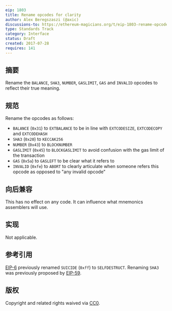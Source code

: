 ```yaml
---
eip: 1803
title: Rename opcodes for clarity
author: Alex Beregszaszi (@axic)
discussions-to: https://ethereum-magicians.org/t/eip-1803-rename-opcodes-for-clarity/3345
type: Standards Track
category: Interface
status: Draft
created: 2017-07-28
requires: 141
---
```


## 摘要

Rename the `BALANCE`, `SHA3`, `NUMBER`, `GASLIMIT`, `GAS` and `INVALID` opcodes to reflect their true meaning.

## 规范

Rename the opcodes as follows:
- `BALANCE` (`0x31`) to `EXTBALANCE` to be in line with `EXTCODESIZE`, `EXTCODECOPY` and `EXTCODEHASH`
- `SHA3` (`0x20`) to `KECCAK256`
- `NUMBER` (`0x43`) to `BLOCKNUMBER`
- `GASLIMIT` (`0x45`) to `BLOCKGASLIMIT` to avoid confusion with the gas limit of the transaction
- `GAS` (`0x5a`) to `GASLEFT` to be clear what it refers to
- `INVALID` (`0xfe`) to `ABORT` to clearly articulate when someone refers this opcode as opposed to "any invalid opcode"

## 向后兼容

This has no effect on any code. It can influence what mnemonics assemblers will use.

## 实现

Not applicable.

## 参考引用

[EIP-6](eip-6.html) previously renamed `SUICIDE` (`0xff`) to `SELFDESTRUCT`.
Renaming `SHA3` was previously proposed by [EIP-59](https://github.com/ethereum/EIPs/issues/59).

## 版权

Copyright and related rights waived via [CC0](https://creativecommons.org/publicdomain/zero/1.0/).
